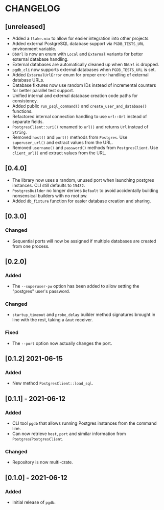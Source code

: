# CHANGELOG

## [unreleased]

- Added a `flake.nix` to allow for easier integration into other projects
- Added external PostgreSQL database support via `PGDB_TESTS_URL` environment variable.
- `DbUrl` is now an enum with `Local` and `External` variants for better external database handling.
- External databases are automatically cleaned up when `DbUrl` is dropped.
- `pgdb_cli` now supports external databases when `PGDB_TESTS_URL` is set.
- Added `ExternalUrlError` enum for proper error handling of external database URLs.
- Database fixtures now use random IDs instead of incremental counters for better parallel test support.
- Unified internal and external database creation code paths for consistency.
- Added public `run_psql_command()` and `create_user_and_database()` functions.
- Refactored internal connection handling to use `url::Url` instead of separate fields.
- `PostgresClient::uri()` renamed to `url()` and returns `Url` instead of `String`.
- Removed `host()` and `port()` methods from `Postgres`. Use `superuser_url()` and extract values from the URL.
- Removed `username()` and `password()` methods from `PostgresClient`. Use `client_url()` and extract values from the
  URL.

## [0.4.0]

- The library now uses a random, unused port when launching postgres instances. CLI still defaults to `15432`.
- `PostgresBuilder` no longer derives `Default` to avoid accidentally building nonsensical builders with no root pw.
- Added `db_fixture` function for easier database creation and sharing.

## [0.3.0]

### Changed

- Sequential ports will now be assigned if multiple databases are created from one process.

## [0.2.0]

### Added

- The `--superuser-pw` option has been added to allow setting the "postgres" user's password.

### Changed

- `startup_timeout` and `probe_delay` builder method signatures brought in line with the rest, taking a `&mut` receiver.

### Fixed

- The `--port` option now actually changes the port.

## [0.1.2] 2021-06-15

### Added

- New method `PostgresClient::load_sql`.

## [0.1.1] - 2021-06-12

### Added

- CLI tool `pgdb` that allows running Postgres instances from the command line.
- Can now retrieve `host`, `port` and similar information from `Postgres`/`PostgresClient`.

### Changed

- Repository is now multi-crate.

## [0.1.0] - 2021-06-12

### Added

- Initial release of `pgdb`.
